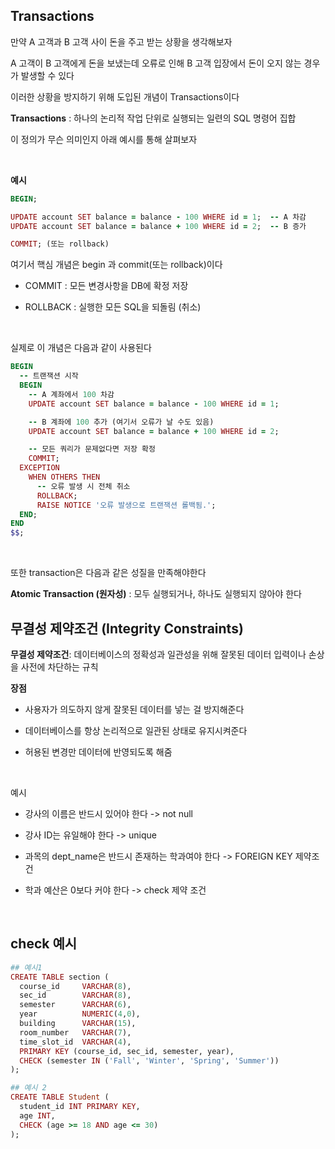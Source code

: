 ## Transactions

만약 A 고객과 B 고객 사이 돈을 주고 받는 상황을 생각해보자 

A 고객이 B 고객에게 돈을 보냈는데 오류로 인해 B 고객 입장에서 돈이 오지 않는 경우가 발생할 수 있다 

이러한 상황을 방지하기 위해 도입된 개념이 Transactions이다

**Transactions** : 하나의 논리적 작업 단위로 실행되는 일련의 SQL 명령어 집합

이 정의가 무슨 의미인지 아래 예시를 통해 살펴보자 

<br/>

**예시**

```ruby
BEGIN;

UPDATE account SET balance = balance - 100 WHERE id = 1;  -- A 차감
UPDATE account SET balance = balance + 100 WHERE id = 2;  -- B 증가

COMMIT; (또는 rollback)
```

여기서 핵심 개념은 begin 과 commit(또는 rollback)이다 

- COMMIT : 모든 변경사항을 DB에 확정 저장

- ROLLBACK : 실행한 모든 SQL을 되돌림 (취소)

<br/>

실제로 이 개념은 다음과 같이 사용된다 

```ruby
BEGIN
  -- 트랜잭션 시작
  BEGIN
    -- A 계좌에서 100 차감
    UPDATE account SET balance = balance - 100 WHERE id = 1;

    -- B 계좌에 100 추가 (여기서 오류가 날 수도 있음)
    UPDATE account SET balance = balance + 100 WHERE id = 2;

    -- 모든 쿼리가 문제없다면 저장 확정
    COMMIT;
  EXCEPTION
    WHEN OTHERS THEN
      -- 오류 발생 시 전체 취소
      ROLLBACK;
      RAISE NOTICE '오류 발생으로 트랜잭션 롤백됨.';
  END;
END
$$;
```

<br/>

또한 transaction은 다음과 같은 성질을 만족해야한다 

**Atomic Transaction (원자성)** : 모두 실행되거나, 하나도 실행되지 않아야 한다

## 무결성 제약조건 (Integrity Constraints)

**무결성 제약조건**: 데이터베이스의 정확성과 일관성을 위해 잘못된 데이터 입력이나 손상을 사전에 차단하는 규칙

**장점**

- 사용자가 의도하지 않게 잘못된 데이터를 넣는 걸 방지해준다

- 데이터베이스를 항상 논리적으로 일관된 상태로 유지시켜준다

- 허용된 변경만 데이터에 반영되도록 해줌

<br/>

예시 

- 강사의 이름은 반드시 있어야 한다 -> not null

- 강사 ID는 유일해야 한다 -> unique

- 과목의 dept_name은 반드시 존재하는 학과여야 한다 -> FOREIGN KEY 제약조건

- 학과 예산은 0보다 커야 한다 -> check 제약 조건 

<br/>


## check 예시 

```ruby
## 예시1 
CREATE TABLE section (
  course_id     VARCHAR(8),
  sec_id        VARCHAR(8),
  semester      VARCHAR(6),
  year          NUMERIC(4,0),
  building      VARCHAR(15),
  room_number   VARCHAR(7),
  time_slot_id  VARCHAR(4),
  PRIMARY KEY (course_id, sec_id, semester, year),
  CHECK (semester IN ('Fall', 'Winter', 'Spring', 'Summer'))
);

## 예시 2
CREATE TABLE Student (
  student_id INT PRIMARY KEY,
  age INT,
  CHECK (age >= 18 AND age <= 30)
);
```


























